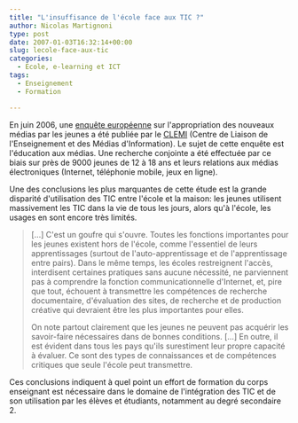 ```yaml
---
title: "L'insuffisance de l'école face aux TIC ?"
author: Nicolas Martignoni
type: post
date: 2007-01-03T16:32:14+00:00
slug: lecole-face-aux-tic
categories:
  - École, e-learning et ICT
tags:
  - Enseignement
  - Formation

---
```

En juin 2006, une <a href="http://www.clemi.org/international/mediappro/Mediappro_b.pdf" target="_blank">enquête européenne</a> sur l'appropriation des nouveaux médias par les jeunes a été publiée par le <a href="http://www.clemi.org/" target="_blank">CLEMI</a> (Centre de Liaison de l'Enseignement et des Médias d'Information). Le sujet de cette enquête est l'éducation aux médias. Une recherche conjointe a été effectuée par ce biais sur près de 9000 jeunes de 12 à 18 ans et leurs relations aux médias électroniques (Internet, téléphonie mobile, jeux en ligne).

Une des conclusions les plus marquantes de cette étude est la grande disparité d'utilisation des TIC entre l'école et la maison: les jeunes utilisent massivement les TIC dans la vie de tous les jours, alors qu'à l'école, les usages en sont encore très limités.

> [&#8230;] C'est un goufre qui s'ouvre. Toutes les fonctions importantes pour les jeunes existent hors de l'école, comme l'essentiel de leurs apprentissages (surtout de l'auto-apprentissage et de l'apprentissage entre pairs). Dans le même temps, les écoles restreignent l'accès, interdisent certaines pratiques sans aucune nécessité, ne parviennent pas à comprendre la fonction communicationnelle d'Internet, et, pire que tout, échouent à transmettre les compétences de recherche documentaire, d'évaluation des sites, de recherche et de production créative qui devraient être les plus importantes pour elles.
> 
> On note partout clairement que les jeunes ne peuvent pas acquérir les savoir-faire nécessaires dans de bonnes conditions. [&#8230;] En outre, il est évident dans tous les pays qu'ils surestiment leur propre capacité à évaluer. Ce sont des types de connaissances et de compétences critiques que seule l'école peut transmettre.

Ces conclusions indiquent à quel point un effort de formation du corps enseignant est nécessaire dans le domaine de l'intégration des TIC et de son utilisation par les élèves et étudiants, notamment au degré secondaire 2.